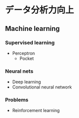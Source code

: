 # データ分析力向上

## Machine learning
### Supervised learning
* Perceptron
    * Pocket

### Neural nets
* Deep learning
* Convolutional neural network

### Problems
* Reinforcement learning
